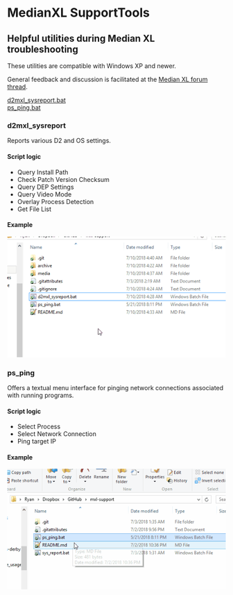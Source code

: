 # MedianXL SupportTools
## Helpful utilities during Median XL troubleshooting
These utilities are compatible with Windows XP and newer. 

General feedback and discussion is facilitated at the [Median XL forum thread](http://forum.median-xl.com/viewtopic.php?p=188053).

[d2mxl_sysreport.bat](#d2mxl_sysreport)  
[ps_ping.bat](#ps_ping)

### d2mxl_sysreport
Reports various D2 and OS settings.

#### Script logic
* Query Install Path
* Check Patch Version Checksum
* Query DEP Settings
* Query Video Mode
* Overlay Process Detection
* Get File List

#### Example
![GIF Example](media/d2mxl_sysreport.gif)

### ps_ping
Offers a textual menu interface for pinging network connections associated with running programs.

#### Script logic
* Select Process
* Select Network Connection
* Ping target IP

#### Example
![GIF Example](media/ps_ping.gif)
